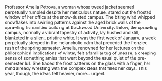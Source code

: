 Professor Amelia Petrova, a woman whose tweed jacket seemed perpetually rumpled despite her meticulous nature, stared out the frosted window of her office at the snow-dusted campus.  The biting wind whipped snowflakes into swirling patterns against the aged brick walls of the sprawling humanities building at Blackwood University.  Below, the sprawling campus, normally a vibrant tapestry of activity, lay hushed and still, blanketed in a silent, pristine white.  It was the first week of January, a week perpetually steeped in the melancholic calm that preceded the frenzied rush of the spring semester.  Amelia, renowned for her lectures on the philosophical implications of winter, felt a familiar tug of unease, a creeping sense of something amiss that went beyond the usual quiet of the pre-semester lull.  She traced the frost patterns on the glass with a finger, her mind already wrestling with the complex ideas that filled her days. This year, though, the ideas felt heavier, more… urgent.
